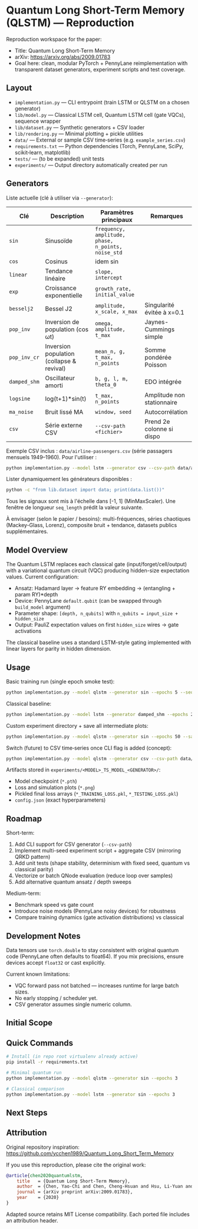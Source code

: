 # Quantum Long Short-Term Memory (QLSTM) — Reproduction

Reproduction workspace for the paper:

* Title: Quantum Long Short-Term Memory
* arXiv: https://arxiv.org/abs/2009.01783
* Goal here: clean, modular PyTorch + PennyLane reimplementation with transparent dataset generators, experiment scripts and test coverage.

## Layout

* `implementation.py` — CLI entrypoint (train LSTM or QLSTM on a chosen generator)
* `lib/model.py` — Classical LSTM cell, Quantum LSTM cell (gate VQCs), sequence wrapper
* `lib/dataset.py` — Synthetic generators + CSV loader
* `lib/rendering.py` — Minimal plotting + pickle utilities
* `data/` — External or sample CSV time‑series (e.g. `example_series.csv`)
* `requirements.txt` — Python dependencies (Torch, PennyLane, SciPy, scikit‑learn, matplotlib)
* `tests/` — (to be expanded) unit tests
* `experiments/` — Output directory automatically created per run

## Generators

Liste actuelle (clé à utiliser via `--generator`):

| Clé | Description | Paramètres principaux | Remarques |
|-----|-------------|-----------------------|-----------|
| `sin` | Sinusoïde | `frequency, amplitude, phase, n_points, noise_std` | |
| `cos` | Cosinus | idem sin | |
| `linear` | Tendance linéaire | `slope, intercept` | |
| `exp` | Croissance exponentielle | `growth_rate, initial_value` | |
| `besselj2` | Bessel J2 | `amplitude, x_scale, x_max` | Singularité évitée à x=0.1 |
| `pop_inv` | Inversion de population (cos ωt) | `omega, amplitude, t_max` | Jaynes-Cummings simple |
| `pop_inv_cr` | Inversion population (collapse & revival) | `mean_n, g, t_max, n_points` | Somme pondérée Poisson |
| `damped_shm` | Oscillateur amorti | `b, g, l, m, theta_0` | EDO intégrée |
| `logsine` | log(t+1)*sin(t) | `t_max, n_points` | Amplitude non stationnaire |
| `ma_noise` | Bruit lissé MA | `window, seed` | Autocorrélation |
| `csv` | Série externe CSV | `--csv-path <fichier>` | Prend 2e colonne si dispo |

Exemple CSV inclus : `data/airline-passengers.csv` (série passagers mensuels 1949–1960). Pour l'utiliser :

```bash
python implementation.py --model lstm --generator csv --csv-path data/airline-passengers.csv --seq-length 12 --epochs 50
```

Lister dynamiquement les générateurs disponibles :

```bash
python -c "from lib.dataset import data; print(data.list())"
```

Tous les signaux sont mis à l'échelle dans [-1, 1] (MinMaxScaler). Une fenêtre de longueur `seq_length` prédit la valeur suivante.

À envisager (selon le papier / besoins): multi-fréquences, séries chaotiques (Mackey-Glass, Lorenz), composite bruit + tendance, datasets publics supplémentaires.

## Model Overview

The Quantum LSTM replaces each classical gate (input/forget/cell/output) with a variational quantum circuit (VQC) producing hidden-size expectation values. Current configuration:

* Ansatz: Hadamard layer → feature RY embedding → (entangling + param RY)*depth
* Device: PennyLane `default.qubit` (can be swapped through `build_model` argument)
* Parameter shape: `[depth, n_qubits]` with `n_qubits = input_size + hidden_size`
* Output: PauliZ expectation values on first `hidden_size` wires → gate activations

The classical baseline uses a standard LSTM-style gating implemented with linear layers for parity in hidden dimension.

## Usage

Basic training run (single epoch smoke test):

```bash
python implementation.py --model qlstm --generator sin --epochs 5 --seq-length 8 --hidden-size 4 --vqc-depth 2
```

Classical baseline:

```bash
python implementation.py --model lstm --generator damped_shm --epochs 20 --seq-length 6 --hidden-size 8
```

Custom experiment directory + save all intermediate plots:

```bash
python implementation.py --model qlstm --generator sin --epochs 50 --save-all --exp-dir runs/qlstm_sin_depth4
```

Switch (future) to CSV time‑series once CLI flag is added (concept):

```bash
python implementation.py --model qlstm --generator csv --csv-path data/example_series.csv --epochs 30
```

Artifacts stored in `experiments/<MODEL>_TS_MODEL_<GENERATOR>/`:

* Model checkpoint (`*.pth`)
* Loss and simulation plots (`*.png`)
* Pickled final loss arrays (`*_TRAINING_LOSS.pkl`, `*_TESTING_LOSS.pkl`)
* `config.json` (exact hyperparameters)

## Roadmap

Short-term:

1. Add CLI support for CSV generator (`--csv-path`)
2. Implement multi-seed experiment script + aggregate CSV (mirroring QRKD pattern)
3. Add unit tests (shape stability, determinism with fixed seed, quantum vs classical parity)
4. Vectorize or batch QNode evaluation (reduce loop over samples)
5. Add alternative quantum ansatz / depth sweeps

Medium-term:

* Benchmark speed vs gate count
* Introduce noise models (PennyLane noisy devices) for robustness
* Compare training dynamics (gate activation distributions) vs classical

## Development Notes

Data tensors use `torch.double` to stay consistent with original quantum code (PennyLane often defaults to float64). If you mix precisions, ensure devices accept `float32` or cast explicitly.

Current known limitations:

* VQC forward pass not batched — increases runtime for large batch sizes.
* No early stopping / scheduler yet.
* CSV generator assumes single numeric column.

## Initial Scope


## Quick Commands

```bash
# Install (in repo root virtualenv already active)
pip install -r requirements.txt

# Minimal quantum run
python implementation.py --model qlstm --generator sin --epochs 3

# Classical comparison
python implementation.py --model lstm --generator sin --epochs 3
```

## Next Steps


## Attribution

Original repository inspiration: https://github.com/ycchen1989/Quantum_Long_Short_Term_Memory

If you use this reproduction, please cite the original work:

```bibtex
@article{chen2020quantumlstm,
	title   = {Quantum Long Short-Term Memory},
	author  = {Chen, Yao-Chi and Chen, Cheng-Hsuan and Hsu, Li-Yuan and Chen, Yen-Ting},
	journal = {arXiv preprint arXiv:2009.01783},
	year    = {2020}
}
```

Adapted source retains MIT License compatibility. Each ported file includes an attribution header.
